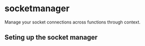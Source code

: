 # socketmanager

Manage your socket connections across functions through context.

## Seting up the socket manager
